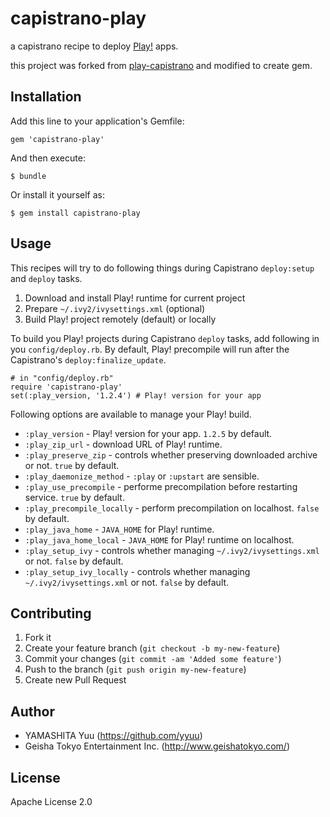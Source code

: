 # capistrano-play

a capistrano recipe to deploy [Play!](http://www.playframework.org/) apps.

this project was forked from [play-capistrano](https://github.com/mandubian/play-capistrano) and modified to create gem.

## Installation

Add this line to your application's Gemfile:

    gem 'capistrano-play'

And then execute:

    $ bundle

Or install it yourself as:

    $ gem install capistrano-play

## Usage

This recipes will try to do following things during Capistrano `deploy:setup` and `deploy` tasks.

1. Download and install Play! runtime for current project
2. Prepare `~/.ivy2/ivysettings.xml` (optional)
3. Build Play! project remotely (default) or locally

To build you Play! projects during Capistrano `deploy` tasks, add following in you `config/deploy.rb`. By default, Play! precompile will run after the Capistrano's `deploy:finalize_update`.

    # in "config/deploy.rb"
    require 'capistrano-play'
    set(:play_version, '1.2.4') # Play! version for your app

Following options are available to manage your Play! build.

 * `:play_version` - Play! version for your app. `1.2.5` by default.
 * `:play_zip_url` - download URL of Play! runtime.
 * `:play_preserve_zip` - controls whether preserving downloaded archive or not. `true` by default.
 * `:play_daemonize_method` - `:play` or `:upstart` are sensible.
 * `:play_use_precompile` - performe precompilation before restarting service. `true` by default.
 * `:play_precompile_locally` - perform precompilation on localhost. `false` by default.
 * `:play_java_home` - `JAVA_HOME` for Play! runtime.
 * `:play_java_home_local` - `JAVA_HOME` for Play! runtime on localhost.
 * `:play_setup_ivy` - controls whether managing `~/.ivy2/ivysettings.xml` or not. `false` by default.
 * `:play_setup_ivy_locally` - controls whether managing `~/.ivy2/ivysettings.xml` or not. `false` by default.
 
## Contributing

1. Fork it
2. Create your feature branch (`git checkout -b my-new-feature`)
3. Commit your changes (`git commit -am 'Added some feature'`)
4. Push to the branch (`git push origin my-new-feature`)
5. Create new Pull Request

## Author

- YAMASHITA Yuu (https://github.com/yyuu)
- Geisha Tokyo Entertainment Inc. (http://www.geishatokyo.com/)

## License

Apache License 2.0
